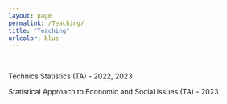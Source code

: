 ```yaml
---
layout: page
permalink: /Teaching/
title: "Teaching"
urlcolor: blue
---
```

&nbsp; 

Technics Statistics (TA) - 2022, 2023

Statistical Approach to Economic and Social issues (TA) - 2023
&nbsp;  
